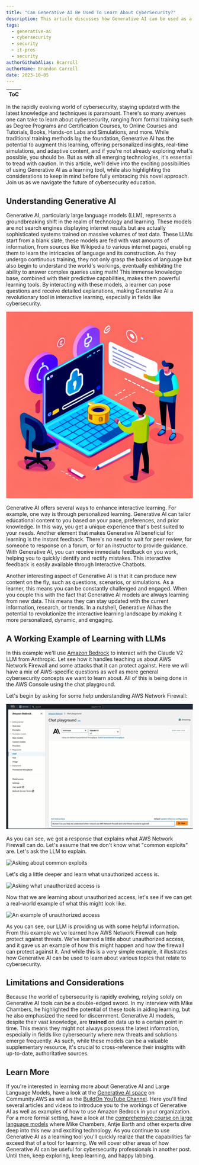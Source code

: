 ```yaml
---
title: "Can Generative AI Be Used To Learn About CyberSecurity?"
description: This article discusses how Generative AI can be used as a learning tool, augmenting traditional training methods for learning about CyberSecurity.  In this article we discuss how Generative AI might be used and what you should know before relying soley on this new technology.
tags:
  - generative-ai
  - cybersecurity
  - security
  - it-pros
  - security
authorGithubAlias: 8carroll
authorName: Brandon Carroll
date: 2023-10-05
---
```

|ToC|
|---|

 
In the rapidly evolving world of cybersecurity, staying updated with the latest knowledge and techniques is paramount. There's so many avenues one can take to learn about cybersecurity, ranging from formal training such as Degree Programs and Certification Courses, to Online Courses and Tutorials, Books, Hands-on Labs and Simulations, and more.  While traditional training methods lay the foundation, Generative AI has the potential to augment this learning, offering personalized insights, real-time simulations, and adaptive content, and if you're not already exploring what's possible, you should be. But as with all emerging technologies, it's essential to tread with caution. In this article, we'll delve into the exciting possibilities of using Generative AI as a learning tool, while also highlighting the considerations to keep in mind before fully embracing this novel approach. Join us as we navigate the future of cybersecurity education.


## Understanding Generative AI

Generative AI, particularly large language models (LLM), represents a groundbreaking shift in the realm of technology and learning. These models are not search engines displaying internet results but are actually sophisticated systems trained on massive volumes of text data. These LLMs start from a blank slate, these models are fed with vast amounts of information, from sources like Wikipedia to various internet pages, enabling them to learn the intricacies of language and its construction. As they undergo continuous training, they not only grasp the basics of language but also begin to understand the world's workings, eventually exhibiting the ability to answer complex queries using math! This immense knowledge base, combined with their predictive capabilities, makes them powerful learning tools. By interacting with these models, a learner can pose questions and receive detailed explanations, making Generative AI a revolutionary tool in interactive learning, especially in fields like cybersecurity.

![Image of two people looking at a computer](images/An%20image%20depicting%20someone%20learning%20about%20cybersecurity._.png "An image depicting how to learn using generative-ai, created with generative-ai.")

Generative AI offers several ways to enhance interactive learning.  For example, one way is through personalized learning.  Generative AI can tailor educational content to you based on your pace, preferences, and prior knowledge. In this way, you get a unique experience that's best suited to your needs. Another element that makes Generative AI beneficial for learning is the instant feedback. There's no need to wait for peer review, for someone to response on a forum, or for an instructor to provide guidance.  With Generative AI, you can receive immediate feedback on you work, helping you to quickly identify and rectify mistakes.  This interactive feedback is easily available through Interactive Chatbots.  

Another interesting aspect of Generative AI is that it can produce new content on the fly, such as questions, scenarios, or simulations. As a learner, this means you can be constantly challenged and engaged.  When you couple this with the fact that Generative AI models are always learning from new data. This means they can stay updated with the current information, research, or trends. In a nutshell, Generative AI has the potential to revolutionize the interactive learning landscape by making it more personalized, dynamic, and engaging.


## A Working Example of Learning with LLMs

In this example we'll use [Amazon Bedrock](https://aws.amazon.com/bedrock/) to interact with the Claude V2 LLM from Anthropic.  Let see how it handles teaching us about AWS Network Firewall and some attacks that it can protect against.  Here we will have a mix of AWS-specific questions as well as more general cybersecurity concepts we want to learn about. All of this is being done in the AWS Console using the chat playground.


Let's begin by asking for some help understanding AWS Network Firewall:

![Asking LLM about ANFW](images/2023-10-04_12-07-05.gif "Prompting an LLM about AWS Network Firewall")

As you can see, we got a response that explains what AWS Network Firewall can do.  Let's assume that we don't know what "common exploits" are.  Let's ask the LLM to explain.

![Asking about common exploits](images/2023-10-04_12-17-21.gif "Prompting an LLM about common exploits")

Let's dig a little deeper and learn what unauthorized access is.

![Asking what unauthorized access is](images/2023-10-04_12-29-21.gif "Prompting an LLM to learn about unathorized access")

Now that we are learning about unauthorized access, let's see if we can get a real-world example of what this might look like.

![An example of unauthorized access](images/2023-10-04_12-33-57.gif "Prompting an LLM for a real-world example")

As you can see, our LLM is providing us with some helpful information.  From this example we've learned how AWS Network Firewall can help protect against threats.  We've learned a little about unauthorized access, and it gave us an example of how this might happen and how the firewall can protect against it.  And while this is a very simple example, it illustrates how Generative AI can be used to learn about various topics that relate to cybersecurity.

## Limitations and Considerations

Because the world of cybersecurity is rapidly evolving, relying solely on Generative AI tools can be a double-edged sword. In my interview with Mike Chambers, he highlighted the potential of these tools in aiding learning, but he also emphasized the need for discernment. Generative AI models, despite their vast knowledge, are **trained** on data up to a certain point in time. This means they might not always possess the latest information, especially in fields like cybersecurity where new threats and solutions emerge frequently. As such, while these models can be a valuable supplementary resource, it's crucial to cross-reference their insights with up-to-date, authoritative sources.

## Learn More
If you're interested in learning more about Generative AI and Large Language Models, have a look at the [Generative AI space](https://community.aws/generative-ai) on Community.AWS as well as the [BuildOn YouTube Channel](https://www.youtube.com/@BuildOnAWS).  Here you'll find several articles and videos to introduce you to the workings of Generative AI as well as examples of how to use Amazon Bedrock in your organization.  For a more formal setting, have a look at the [comprehensive course on large language models](https://www.coursera.org/learn/generative-ai-with-llms) where Mike Chambers, Antje Barth and other experts dive deep into this new and exciting technology.  As you continue to use Generative AI as a learning tool you'll quickly realize that the capabilities far exceed that of a tool for learning.  We will cover other areas of how Generative AI can be useful for cybersecurity professionals in another post. Until then, keep exploring, keep learning, and happy labbing.


